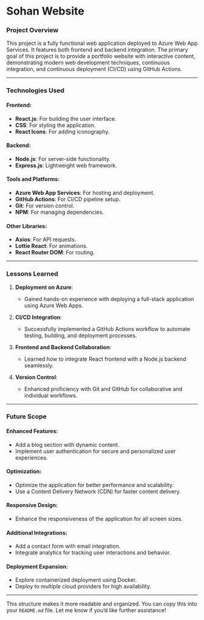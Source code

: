 # Sohan Website

### Project Overview
This project is a fully functional web application deployed to Azure Web App Services. It features both frontend and backend integration. The primary goal of this project is to provide a portfolio website with interactive content, demonstrating modern web development techniques, continuous integration, and continuous deployment (CI/CD) using GitHub Actions.

---

### Technologies Used

#### Frontend:
- **React.js**: For building the user interface.
- **CSS**: For styling the application.
- **React Icons**: For adding iconography.

#### Backend:
- **Node.js**: For server-side functionality.
- **Express.js**: Lightweight web framework.

#### Tools and Platforms:
- **Azure Web App Services**: For hosting and deployment.
- **GitHub Actions**: For CI/CD pipeline setup.
- **Git**: For version control.
- **NPM**: For managing dependencies.

#### Other Libraries:
- **Axios**: For API requests.
- **Lottie React**: For animations.
- **React Router DOM**: For routing.

---

### Lessons Learned
1. **Deployment on Azure**:
   - Gained hands-on experience with deploying a full-stack application using Azure Web Apps.

2. **CI/CD Integration**:
   - Successfully implemented a GitHub Actions workflow to automate testing, building, and deployment processes.

3. **Frontend and Backend Collaboration**:
   - Learned how to integrate React frontend with a Node.js backend seamlessly.

4. **Version Control**:
   - Enhanced proficiency with Git and GitHub for collaborative and individual workflows.

---

### Future Scope

#### Enhanced Features:
- Add a blog section with dynamic content.
- Implement user authentication for secure and personalized user experiences.

#### Optimization:
- Optimize the application for better performance and scalability.
- Use a Content Delivery Network (CDN) for faster content delivery.

#### Responsive Design:
- Enhance the responsiveness of the application for all screen sizes.

#### Additional Integrations:
- Add a contact form with email integration.
- Integrate analytics for tracking user interactions and behavior.

#### Deployment Expansion:
- Explore containerized deployment using Docker.
- Deploy to multiple cloud providers for high availability.

---

This structure makes it more readable and organized. You can copy this into your `README.md` file. Let me know if you’d like further assistance!
